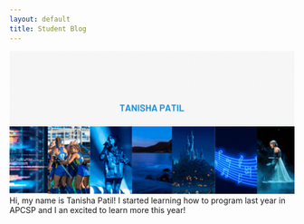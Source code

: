 ```yaml
---
layout: default
title: Student Blog
---
```


![gif](/images/banner.gif)
Hi, my name is Tanisha Patil! I started learning how to program last year in APCSP and I an excited to learn more this year!